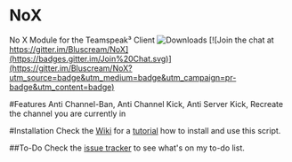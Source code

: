 # NoX
No X Module for the Teamspeak³ Client ![Downloads](https://img.shields.io/github/downloads/Bluscream/NoX/total.svg) [![Join the chat at https://gitter.im/Bluscream/NoX](https://badges.gitter.im/Join%20Chat.svg)](https://gitter.im/Bluscream/NoX?utm_source=badge&utm_medium=badge&utm_campaign=pr-badge&utm_content=badge)


#Features
Anti Channel-Ban,
Anti Channel Kick,
Anti Server Kick,
Recreate the channel you are currently in


#Installation
Check the [Wiki](https://github.com/Bluscream/NoX/wiki) for a [tutorial](https://github.com/Bluscream/NoX/wiki/Installation-Tutorial) how to install and use this script.

##To-Do
Check the [issue tracker](https://github.com/Bluscream/NoX/issues?utf8=%E2%9C%93&q=is%3Aissue+is%3Aopen+%5BTo-do%5D) to see what's on my to-do list.
